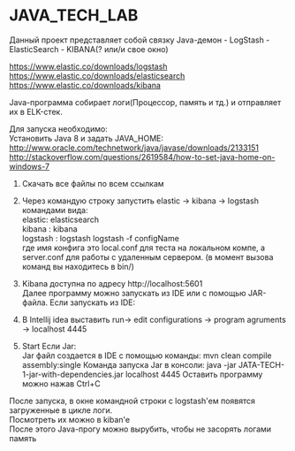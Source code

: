# JAVA_TECH_LAB

Данный проект представляет собой связку
Java-демон  -   LogStash    -   ElasticSearch   -   KIBANA(? или/и свое окно)

https://www.elastic.co/downloads/logstash  
https://www.elastic.co/downloads/elasticsearch  
https://www.elastic.co/downloads/kibana

Java-программа собирает логи(Процессор, память и тд.) и отправляет их в ELK-стек.

Для запуска необходимо:  
Установить Java 8 и задать JAVA_HOME:  
http://www.oracle.com/technetwork/java/javase/downloads/2133151  
http://stackoverflow.com/questions/2619584/how-to-set-java-home-on-windows-7  
  
1) Скачать все файлы по всем ссылкам  
2) Через командую строку запустить elastic -> kibana -> logstash командами вида:  
elastic:      elasticsearch    
kibana :      kibana  
logstash :    logstash logstash -f configName  
где имя конфига это local.conf для теста на локальном компе, а server.conf для работы с удаленным сервером.
(в момент вызова команд вы находитесь в bin/)

3) Kibana доступна по адресу http://localhost:5601  
Далее программу можно запускать из IDE или с помощью JAR-файла.
Если запускать из IDE:  
4) В Intellij idea выставить run-> edit configurations -> program agruments -> localhost 4445  
5) Start
Если Jar:  
Jar файл создается в IDE с помощью команды:
mvn clean compile assembly:single
Команда запуска Jar в консоли:
java -jar JATA-TECH-1-jar-with-dependencies.jar localhost 4445
Оставить программу можно нажав Ctrl+C
  
После запуска, в окне командной строки с logstash'eм появятся загруженные в цикле логи.  
Посмотреть их можно в kiban'e  
После этого Java-прогу можно вырубить, чтобы не засорять логами память  

